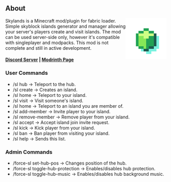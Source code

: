 ## About
<!-- modrinth_exclude.start -->
<img align="right" width="128" src="src/main/resources/assets/skylands/icon.png">
<!-- modrinth_exclude.end -->

Skylands is a Minecraft mod/plugin for fabric loader. Simple skyblock islands generator and manager allowing your
server's players create and visit islands. The mod can be used server-side only, however it's compatible with singleplayer
and modpacks. This mod is not complete and still in active development.

#### [Discord Server](https://discord.gg/DcemWeskeZ) | [Modrinth Page](https://modrinth.com/mod/skylands)

### User Commands

- /sl hub -> Teleport to the hub.
- /sl create -> Creates an island.
- /sl home -> Teleport to your island.
- /sl visit <player> -> Visit someone's island.
- /sl home <player> -> Teleport to an island you are member of.
- /sl add-member <player> -> Invite player to your island.
- /sl remove-member <player> -> Remove player from your island.
- /sl accept <player> -> Accept island join invite request.
- /sl kick <player> -> Kick player from your island.
- /sl ban <player> -> Ban player from visiting your island.
- /sl help -> Sends this list.

### Admin Commands

- /force-sl set-hub-pos -> Changes position of the hub.
- /force-sl toggle-hub-protection -> Enables/disables hub protection.
- /force-sl toggle-hub-music -> Enables/disables hub background music.

